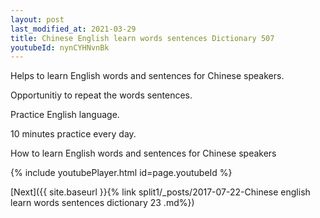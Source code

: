 ```yaml
---
layout: post
last_modified_at: 2021-03-29
title: Chinese English learn words sentences Dictionary 507 
youtubeId: nynCYHNvnBk
---
```

 
 
Helps to learn English words and sentences for Chinese speakers.

Opportunitiy to repeat the words sentences. 

Practice English language. 
 
10 minutes practice every day. 
 
How to learn English words and sentences for Chinese speakers 
 
{% include youtubePlayer.html id=page.youtubeId %}
 
 
[Next]({{ site.baseurl }}{% link  split1/_posts/2017-07-22-Chinese english learn words sentences dictionary 23 .md%})
 
